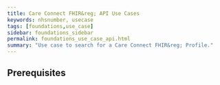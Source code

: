 ```yaml
---
title: Care Connect FHIR&reg; API Use Cases
keywords: nhsnumber, usecase
tags: [foundations,use_case]
sidebar: foundations_sidebar
permalink: foundations_use_case_api.html
summary: "Use case to search for a Care Connect FHIR&reg; Profile."
---
```


## Prerequisites ##

